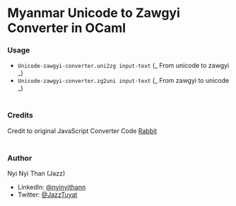 # Myanmar Unicode to Zawgyi Converter in OCaml

### Usage

- `Unicode-zawgyi-converter.uni2zg input-text` (_ From unicode to zawgyi _)
- `Unicode-zawgyi-converter.zg2uni input-text` (_ From zawgyi to unicode _)

### <br>Credits

Credit to original JavaScript Converter Code [Rabbit](https://github.com/Rabbit-Converter/Rabbit)

### <br>Author

Nyi Nyi Than (Jazz)

- LinkedIn: [@nyinyithann](https://www.linkedin.com/in/nyinyithan/)
- Twitter: [@JazzTuyat](https://twitter.com/JazzTuyat)
